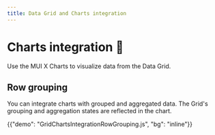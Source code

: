 ```yaml
---
title: Data Grid and Charts integration
---
```


# Charts integration [<span class="plan-premium"></span>](/x/introduction/licensing/#premium-plan 'Premium plan') 🧪

<p class="description">Use the MUI X Charts to visualize data from the Data Grid.</p>

## Row grouping

You can integrate charts with grouped and aggregated data.
The Grid's grouping and aggregation states are reflected in the chart.

{{"demo": "GridChartsIntegrationRowGrouping.js", "bg": "inline"}}
